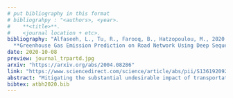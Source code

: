 ```yaml
---
# put bibliography in this format
# bibliograhpy : "<authors>, <year>.
#    **<title>**.
#    <journal location + etc>.
bibliography: "Alfaseeh, L., Tu, R., Farooq, B., Hatzopoulou, M., 2020.
  **Greenhouse Gas Emission Prediction on Road Network Using Deep Sequence Learning**. Transportation Research Part D: Transport and Environment." # surround Title with **<title>**
date: 2020-10-08
preview: journal_trpartd.jpg
arxiv: "https://arxiv.org/abs/2004.08286"
link: "https://www.sciencedirect.com/science/article/abs/pii/S1361920920307793"
abstract: "Mitigating the substantial undesirable impact of transportation systems on the environment is paramount. Thus, predicting Greenhouse Gas (GHG) emissions is one of the profound topics, especially with the emergence of intelligent transportation systems (ITS). We developed a deep learning framework to predict link-level GHG emission rate (ER) (in CO2eq gram/second) based on the most representative predictors, such as speed, density, and GHG ER of previous time steps. In particular, various specifications of the long short-term memory (LSTM) networks with explanatory variables were examined, and were compared with clustering and the autoregressive integrated moving average (ARIMA) model with explanatory variables. The downtown Toronto road network was used as the study area, and highly detailed data were synthesized using a calibrated traffic microsimulation and MOVES. It was found that LSTM specification with speed, density, GHG ER, and in-links speed from three previous minutes performed the best while adopting two hidden layers, and when the hyper-parameters were systematically tuned. Adopting a 30-second updating interval slightly improved the correlation between true (simulated) and predicted GHG ERs (from predictive models), but contributed negatively to the prediction accuracy as reflected in the increased root mean square error (RMSE) value."
bibtex: atbh2020.bib
---
```

